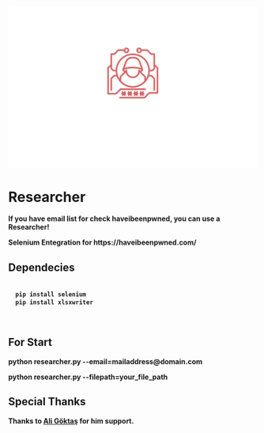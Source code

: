 <html>
<head>
</head>
<body>
  <div><img src="img/researcher.svg" /></div>
  <div>
  <h1><b>Researcher<b></h1>
  <p>If you have email list for check haveibeenpwned, you can use a Researcher!</p>
  <p>Selenium Entegration for https://haveibeenpwned.com/</p>
  </div>

  <h2>Dependecies</h2>
  <pre>
  <code>
  pip install selenium
  pip install xlsxwriter
  </code>
  </pre>
  
  <div>
  <h2>For Start</h2>
  <p>python researcher.py --email=mailaddress@domain.com</p>
  <p>python researcher.py --filepath=your_file_path</p>
  </div>
  
  <div>
  <h2>Special Thanks</h2>
  <p>Thanks to <a href="https://github.com/aligoktas">Ali Göktaş</a> for him support.</p>
  </div>
  
  </body>
</html>
